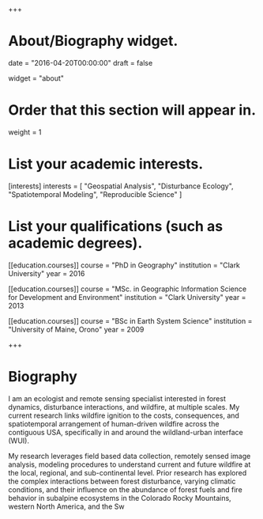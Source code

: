 +++
# About/Biography widget.

date = "2016-04-20T00:00:00"
draft = false

widget = "about"

# Order that this section will appear in.
weight = 1

# List your academic interests.
[interests]
  interests = [
    "Geospatial Analysis",
    "Disturbance Ecology",
    "Spatiotemporal Modeling",
    "Reproducible Science"
  ]

# List your qualifications (such as academic degrees).
[[education.courses]]
  course = "PhD in Geography"
  institution = "Clark University"
  year = 2016

[[education.courses]]
  course = "MSc. in Geographic Information Science for Development and Environment"
  institution = "Clark University"
  year = 2013

[[education.courses]]
  course = "BSc in Earth System Science"
  institution = "University of Maine, Orono"
  year = 2009
 
+++

# Biography

  I am an ecologist and remote sensing specialist interested in forest dynamics, disturbance interactions, and wildfire, at multiple scales.  My current research links wildfire ignition to the costs, consequences, and spatiotemporal arrangement of human-driven wildfire across the contiguous USA, specifically in and around the wildland-urban interface (WUI).  

  My research leverages field based data collection, remotely sensed image analysis, modeling procedures to understand current and future wildfire at the local, regional, and sub-continental level.  Prior research has explored the complex interactions between forest disturbance, varying climatic conditions, and their influence on the abundance of forest fuels and fire behavior in subalpine ecosystems in the Colorado Rocky Mountains, western North America, and the Sw
